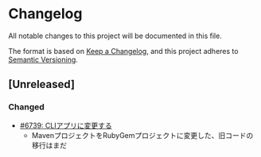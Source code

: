# Changelog

All notable changes to this project will be documented in this file.

The format is based on [Keep a Changelog](https://keepachangelog.com/en/1.0.0/),
and this project adheres to [Semantic Versioning](https://semver.org/spec/v2.0.0.html).

## [Unreleased]

### Changed

- [#6739: CLIアプリに変更する](https://redmine.u6k.me/issues/6739)
    - MavenプロジェクトをRubyGemプロジェクトに変更した、旧コードの移行はまだ

